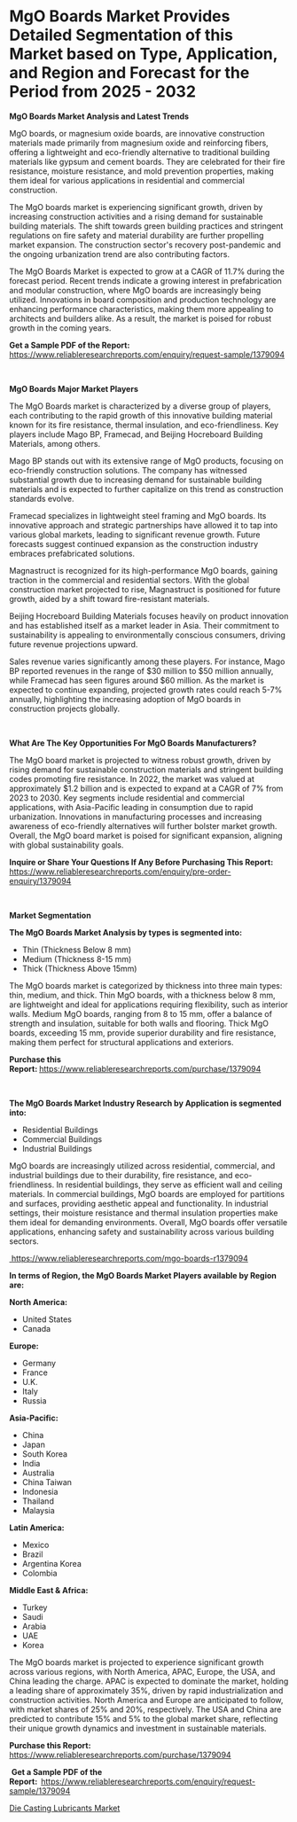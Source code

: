 <p><h1>MgO Boards Market Provides Detailed Segmentation of this Market based on Type, Application, and Region and Forecast for the Period from 2025 - 2032</h1></p><p><strong>MgO Boards Market Analysis and Latest Trends</strong></p>
<p><p>MgO boards, or magnesium oxide boards, are innovative construction materials made primarily from magnesium oxide and reinforcing fibers, offering a lightweight and eco-friendly alternative to traditional building materials like gypsum and cement boards. They are celebrated for their fire resistance, moisture resistance, and mold prevention properties, making them ideal for various applications in residential and commercial construction.</p><p>The MgO boards market is experiencing significant growth, driven by increasing construction activities and a rising demand for sustainable building materials. The shift towards green building practices and stringent regulations on fire safety and material durability are further propelling market expansion. The construction sector's recovery post-pandemic and the ongoing urbanization trend are also contributing factors.</p><p>The MgO Boards Market is expected to grow at a CAGR of 11.7% during the forecast period. Recent trends indicate a growing interest in prefabrication and modular construction, where MgO boards are increasingly being utilized. Innovations in board composition and production technology are enhancing performance characteristics, making them more appealing to architects and builders alike. As a result, the market is poised for robust growth in the coming years.</p></p>
<p><strong>Get a Sample PDF of the Report:&nbsp;</strong> <a href="https://www.reliableresearchreports.com/enquiry/request-sample/1379094?utm_campaign=3090&utm_medium=2&utm_source=Github&utm_content=ia&utm_term=31032025&utm_id=mgo-boards">https://www.reliableresearchreports.com/enquiry/request-sample/1379094</a></p>
<p>&nbsp;</p>
<p><strong>MgO Boards Major Market Players</strong></p>
<p><p>The MgO Boards market is characterized by a diverse group of players, each contributing to the rapid growth of this innovative building material known for its fire resistance, thermal insulation, and eco-friendliness. Key players include Mago BP, Framecad, and Beijing Hocreboard Building Materials, among others.</p><p>Mago BP stands out with its extensive range of MgO products, focusing on eco-friendly construction solutions. The company has witnessed substantial growth due to increasing demand for sustainable building materials and is expected to further capitalize on this trend as construction standards evolve.</p><p>Framecad specializes in lightweight steel framing and MgO boards. Its innovative approach and strategic partnerships have allowed it to tap into various global markets, leading to significant revenue growth. Future forecasts suggest continued expansion as the construction industry embraces prefabricated solutions.</p><p>Magnastruct is recognized for its high-performance MgO boards, gaining traction in the commercial and residential sectors. With the global construction market projected to rise, Magnastruct is positioned for future growth, aided by a shift toward fire-resistant materials.</p><p>Beijing Hocreboard Building Materials focuses heavily on product innovation and has established itself as a market leader in Asia. Their commitment to sustainability is appealing to environmentally conscious consumers, driving future revenue projections upward.</p><p>Sales revenue varies significantly among these players. For instance, Mago BP reported revenues in the range of $30 million to $50 million annually, while Framecad has seen figures around $60 million. As the market is expected to continue expanding, projected growth rates could reach 5-7% annually, highlighting the increasing adoption of MgO boards in construction projects globally.</p></p>
<p>&nbsp;</p>
<p><strong>What Are The Key Opportunities For MgO Boards Manufacturers?</strong></p>
<p><p>The MgO board market is projected to witness robust growth, driven by rising demand for sustainable construction materials and stringent building codes promoting fire resistance. In 2022, the market was valued at approximately $1.2 billion and is expected to expand at a CAGR of 7% from 2023 to 2030. Key segments include residential and commercial applications, with Asia-Pacific leading in consumption due to rapid urbanization. Innovations in manufacturing processes and increasing awareness of eco-friendly alternatives will further bolster market growth. Overall, the MgO board market is poised for significant expansion, aligning with global sustainability goals.</p></p>
<p><strong>Inquire or Share Your Questions If Any Before Purchasing This Report:</strong> <a href="https://www.reliableresearchreports.com/enquiry/pre-order-enquiry/1379094?utm_campaign=3090&utm_medium=2&utm_source=Github&utm_content=ia&utm_term=31032025&utm_id=mgo-boards">https://www.reliableresearchreports.com/enquiry/pre-order-enquiry/1379094</a></p>
<p>&nbsp;</p>
<p><strong>Market Segmentation</strong></p>
<p><strong>The MgO Boards Market Analysis by types is segmented into:</strong></p>
<p><ul><li>Thin (Thickness Below 8 mm)</li><li>Medium (Thickness 8-15 mm)</li><li>Thick (Thickness Above 15mm)</li></ul></p>
<p><p>The MgO boards market is categorized by thickness into three main types: thin, medium, and thick. Thin MgO boards, with a thickness below 8 mm, are lightweight and ideal for applications requiring flexibility, such as interior walls. Medium MgO boards, ranging from 8 to 15 mm, offer a balance of strength and insulation, suitable for both walls and flooring. Thick MgO boards, exceeding 15 mm, provide superior durability and fire resistance, making them perfect for structural applications and exteriors.</p></p>
<p><strong>Purchase this Report:&nbsp;</strong><a href="https://www.reliableresearchreports.com/purchase/1379094?utm_campaign=3090&utm_medium=2&utm_source=Github&utm_content=ia&utm_term=31032025&utm_id=mgo-boards">https://www.reliableresearchreports.com/purchase/1379094</a></p>
<p>&nbsp;</p>
<p><strong>The MgO Boards Market Industry Research by Application is segmented into:</strong></p>
<p><ul><li>Residential Buildings</li><li>Commercial Buildings</li><li>Industrial Buildings</li></ul></p>
<p><p>MgO boards are increasingly utilized across residential, commercial, and industrial buildings due to their durability, fire resistance, and eco-friendliness. In residential buildings, they serve as efficient wall and ceiling materials. In commercial buildings, MgO boards are employed for partitions and surfaces, providing aesthetic appeal and functionality. In industrial settings, their moisture resistance and thermal insulation properties make them ideal for demanding environments. Overall, MgO boards offer versatile applications, enhancing safety and sustainability across various building sectors.</p></p>
<p><a href="https://www.reliableresearchreports.com/mgo-boards-r1379094?utm_campaign=3090&utm_medium=2&utm_source=Github&utm_content=ia&utm_term=31032025&utm_id=mgo-boards">&nbsp;https://www.reliableresearchreports.com/mgo-boards-r1379094</a></p>
<p><strong>In terms of Region, the MgO Boards Market Players available by Region are:</strong></p>
<p>
    <p> <strong> North America: </strong>
        <ul>
            <li>United States</li>
            <li>Canada</li>
        </ul>
        </p> 
    <p> <strong> Europe: </strong>
        <ul>
            <li>Germany</li>
            <li>France</li>
            <li>U.K.</li>
            <li>Italy</li>
            <li>Russia</li>
        </ul>
        </p> 
    <p> <strong> Asia-Pacific: </strong>
        <ul>
            <li>China</li>
            <li>Japan</li>
            <li>South Korea</li>
            <li>India</li>
            <li>Australia</li>
            <li>China Taiwan</li>
            <li>Indonesia</li>
            <li>Thailand</li>
            <li>Malaysia</li>
        </ul>
        </p> 
    <p> <strong> Latin America: </strong>
        <ul>
            <li>Mexico</li>
            <li>Brazil</li>
            <li>Argentina Korea</li>
            <li>Colombia</li>
        </ul>
        </p> 
    <p> <strong> Middle East & Africa: </strong>
        <ul>
            <li>Turkey</li>
            <li>Saudi</li>
            <li>Arabia</li>
            <li>UAE</li>
            <li>Korea</li>
        </ul>
    </p>
    </p>
<p><p>The MgO boards market is projected to experience significant growth across various regions, with North America, APAC, Europe, the USA, and China leading the charge. APAC is expected to dominate the market, holding a leading share of approximately 35%, driven by rapid industrialization and construction activities. North America and Europe are anticipated to follow, with market shares of 25% and 20%, respectively. The USA and China are predicted to contribute 15% and 5% to the global market share, reflecting their unique growth dynamics and investment in sustainable materials.</p></p>
<p><strong>Purchase this Report: </strong><a href="https://www.reliableresearchreports.com/purchase/1379094?utm_campaign=3090&utm_medium=2&utm_source=Github&utm_content=ia&utm_term=31032025&utm_id=mgo-boards">https://www.reliableresearchreports.com/purchase/1379094</a></p>
<p>&nbsp;<strong>Get a Sample PDF of the Report:&nbsp;&nbsp;</strong><a href="https://www.reliableresearchreports.com/enquiry/request-sample/1379094?utm_campaign=3090&utm_medium=2&utm_source=Github&utm_content=ia&utm_term=31032025&utm_id=mgo-boards">https://www.reliableresearchreports.com/enquiry/request-sample/1379094</a></p>
<p><strong></strong></p>
<p><p><a href="https://github.com/donkalucine10/Market-Research-Report-List-1/blob/main/die-casting-lubricants-market.md?utm_campaign=3090&utm_medium=2&utm_source=Github&utm_content=ia&utm_term=31032025&utm_id=mgo-boards">Die Casting Lubricants Market</a></p></p>